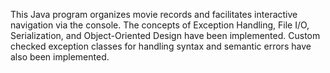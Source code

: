 This Java program organizes movie records and facilitates interactive navigation via the console.
The concepts of Exception Handling, File I/O, Serialization, and Object-Oriented Design have been implemented.
Custom checked exception classes for handling syntax and semantic errors have also been implemented.
